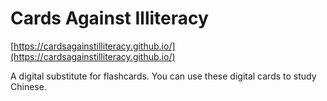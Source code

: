 # Cards Against Illiteracy

[https://cardsagainstilliteracy.github.io/](https://cardsagainstilliteracy.github.io/)

A digital substitute for flashcards.
You can use these digital cards to study Chinese.
